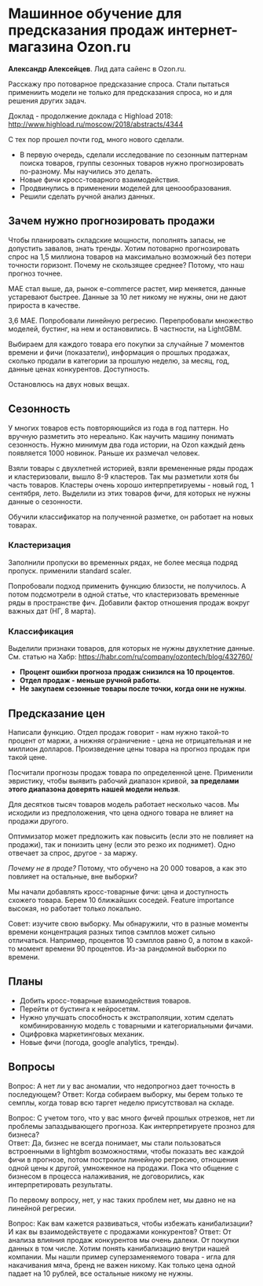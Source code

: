 # Машинное обучение для предсказания продаж интернет-магазина Ozon.ru

**Александр Алексейцев**. Лид дата сайенс в Ozon.ru.

Расскажу про потоварное предсказание спроса.
Стали пытаться примениить модели не только для предсказания спроса, но и для решения других задач.

Доклад - продолжение доклада с Highload 2018: http://www.highload.ru/moscow/2018/abstracts/4344 

С тех пор прошел почти год, много нового сделали. 

- В первую очередь, сделали исследование по сезонным паттернам поиска товаров, группы сезонных товаров нужно прогнозировать по-разному. Мы научились это делать. 
- Новые фичи кросс-товарного взаимодействия.
- Продвинулись в применении моделей для ценоообразования.
- Решили сделать ручной анализ данных.

## Зачем нужно прогнозировать продажи

Чтобы планировать складские мощности, пополнять запасы, не допустить завалов, знать тренды. 
Хотим потоварно прогнозировать спрос на 1,5 миллиона товаров на максимально возможный без потери точности горизонт. 
Почему не скользящее среднее? Потому, что наш прогноз точнее. 

MAE стал выше, да, рынок e-commerce растет, мир меняется, данные устаревают быстрее. Данные за 10 лет никому не нужны, они не дают прироста в качестве. 

3,6 MAE. 
Попробовали линейную регресию. Перепробовали множество моделей, бустинг, на нем и остановились. В частности, на LightGBM. 

Выбираем для каждого товара его покупки за случайные 7 моментов времени и фичи (показатели), информация о прошлых продажах, сколько продали в категории за прошлую неделю, за месяц, год, данные ценах конкурентов. 
Доступность. 

Остановлюсь на двух новых вещах. 

## Сезонность

У многих товаров есть повторяющийся из года в год паттерн. Но вручную разметить это нереально. 
Как научить машину понимать сезонность. 
Нужно минимум два года истории, на Ozon каждый день появляется 1000 новинок. Раньше их размечал человек. 

Взяли товары с двухлетней историей, взяли времененные ряды продаж и кластеризовали, вышло 8-9 кластеров. Так мы разметили хотя бы часть товаров. Кластеры очень хорошо интерпретируемы - новый год, 1 сентября, лето. 
Выделили из этих товаров фичи, для которых не нужны данные о сезонности. 

Обучили классификатор на полученной разметке, он работает на новых товарах. 

### Кластеризация 

Заполнили пропуски во временных рядах, не более месяца подряд пропуск. 
применили standard scaler. 

Попробовали подход применить функцию близости, не получилось.
А потом подсмотрели в одной статье, что кластеризовать временные ряды в пространстве фич. 
Добавили фактор отношения продаж вокруг важных дат (НГ, 8 марта). 

### Классификация

Выделили признаки товаров, для которых не нужны двухлетние данные. 
См. статью на Хабр: https://habr.com/ru/company/ozontech/blog/432760/ 

- **Процент ошибки прогноза продаж снизился на 10 процентов**.
- **Отдел продаж - меньше ручной работы**.
- **Не закупаем сезонные товары после точки, когда они не нужны**.

## Предсказание цен

Написали функцию. 
Отдел продаж говорит - нам нужно такой-то процент от маржи, а нижняя ограничение - цена не отрицательная и не миллион долларов. Произведение цены товара на прогноз продаж при такой цене. 

Посчитали прогнозы продаж товара по определенной цене. Применили эвристику, чтобы выявить рабочий диапазон кривой, **за пределами этого диапазона доверять нашей модели нельзя**.

Для десятков тысяч товаров модель работает несколько часов. 
Мы исходили из предположения, что цена одного товара не влияет на продажи другого. 

Оптимизатор может предложить как повысить (если это не повлияет на продажи), так и понизить цену (если это резко их поднимет). Одно отвечает за спрос, другое - за маржу. 

*Почему не в проде?* Потому, что обучено на 20 000 товаров, а как это повлияет на остальные, вне выборки? 

Мы начали добавлять кросс-товарные фичи: цена и доступность схожего товара. Берем 10 ближайших соседей. 
Feature importance высокая, но работает только локально. 

Совет: изучите свою выборку. Мы обнаружили, что в разные моменты времени концентрация разных типов сэмплов может сильно отличаться. Например, процентов 10 сэмплов равно 0, а потом в какой-то момент времени 90 процентов. Из-за рандомной выборки по времени. 

## Планы

- Добить кросс-товарные взаимодействия товаров.
- Перейти от бустинга к нейросетям.
- Нужно улучшать способность к экстраполяции, хотим сделать комбинированную модель с товарными и категориальными фичами.
- Оцифровка маркетинговых механик. 
- Новые фичи (погода, google analytics, тренды). 

## Вопросы

Вопрос: А нет ли у вас аномалии, что недопрогноз дает точность в последующем? 
Ответ: Когда собираем выборку, мы берем только те семплы, когда товар всю таргет неделю присутствовал на складе. 

Вопрос: С учетом того, что у вас много фичей прошлых отрезков, нет ли проблемы запаздывающего прогноза. Как интерпретируете прозноз для бизнеса?  
Ответ: Да, бизнес не всегда понимает, мы стали пользоваться встроенными в lightgbm возможностями, чтобы показать вес каждой фичи в прогнозе, потом построили линейную регресию, отношения одной цены к другой, умноженное на продажи. Пока что общение с бизнесом в процесса налаживания, не договорились, как интерпретировать результаты. 

По первому вопросу, нет, у нас таких проблем нет, мы давно не на линейной регресии. 

Вопрос: Как вам кажется развиваться, чтобы избежать канибализации? И как вы взаимодействуете с продажами конкурентов? 
Ответ: От анализа влияния продаж конкурентов мы очень далеки. От покупки данных в том числе. Хотим понять канибализацию внутри нашей компании. Мы нашли пример суперзаменяемого товара - игла для накачивания мяча, бренд не важен никому. Как только цена одной падает на 10 рублей, все остальные никому не нужны.  

